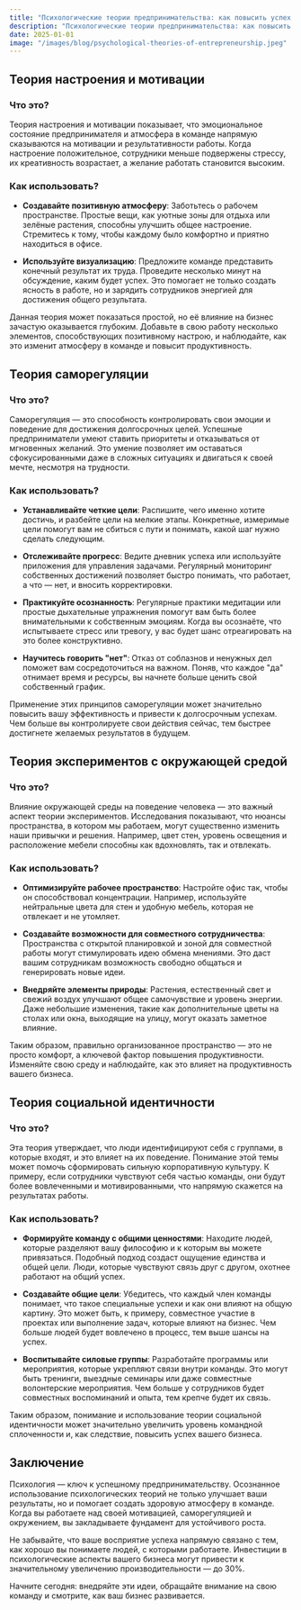 ```yaml
---  
title: "Психологические теории предпринимательства: как повысить успех бизнеса на 30%"  
description: "Психологические теории предпринимательства: как повысить успех бизнеса на 30%"  
date: 2025-01-01
image: "/images/blog/psychological-theories-of-entrepreneurship.jpeg" 
---
```


## Теория настроения и мотивации 

### Что это?

Теория настроения и мотивации показывает, что эмоциональное состояние предпринимателя и атмосфера в команде напрямую сказываются на мотивации и результативности работы. Когда настроение положительное, сотрудники меньше подвержены стрессу, их креативность возрастает, а желание работать становится высоким.

### Как использовать?

- **Создавайте позитивную атмосферу**: Заботьтесь о рабочем пространстве. Простые вещи, как уютные зоны для отдыха или зелёные растения, способны улучшить общее настроение. Стремитесь к тому, чтобы каждому было комфортно и приятно находиться в офисе.

- **Используйте визуализацию**: Предложите команде представить конечный результат их труда. Проведите несколько минут на обсуждение, каким будет успех. Это помогает не только создать ясность в работе, но и зарядить сотрудников энергией для достижения общего результата. 

Данная теория может показаться простой, но её влияние на бизнес зачастую оказывается глубоким. Добавьте в свою работу несколько элементов, способствующих позитивному настрою, и наблюдайте, как это изменит атмосферу в команде и повысит продуктивность.
## Теория саморегуляции

### Что это?

Саморегуляция — это способность контролировать свои эмоции и поведение для достижения долгосрочных целей. Успешные предприниматели умеют ставить приоритеты и отказываться от мгновенных желаний. Это умение позволяет им оставаться сфокусированными даже в сложных ситуациях и двигаться к своей мечте, несмотря на трудности.

### Как использовать?

- **Устанавливайте четкие цели**: Распишите, чего именно хотите достичь, и разбейте цели на мелкие этапы. Конкретные, измеримые цели помогут вам не сбиться с пути и понимать, какой шаг нужно сделать следующим.
  
- **Отслеживайте прогресс**: Ведите дневник успеха или используйте приложения для управления задачами. Регулярный мониторинг собственных достижений позволяет быстро понимать, что работает, а что — нет, и вносить корректировки.

- **Практикуйте осознанность**: Регулярные практики медитации или простые дыхательные упражнения помогут вам быть более внимательными к собственным эмоциям. Когда вы осознаёте, что испытываете стресс или тревогу, у вас будет шанс отреагировать на это более конструктивно.

- **Научитесь говорить "нет"**: Отказ от соблазнов и ненужных дел поможет вам сосредоточиться на важном. Поняв, что каждое "да" отнимает время и ресурсы, вы начнете больше ценить свой собственный график.

Применение этих принципов саморегуляции может значительно повысить вашу эффективность и привести к долгосрочным успехам. Чем больше вы контролируете свои действия сейчас, тем быстрее достигнете желаемых результатов в будущем.
## Теория экспериментов с окружающей средой

### Что это?

Влияние окружающей среды на поведение человека — это важный аспект теории экспериментов. Исследования показывают, что нюансы пространства, в котором мы работаем, могут существенно изменить наши привычки и решения. Например, цвет стен, уровень освещения и расположение мебели способны как вдохновлять, так и отвлекать.

### Как использовать?

- **Оптимизируйте рабочее пространство**: Настройте офис так, чтобы он способствовал концентрации. Например, используйте нейтральные цвета для стен и удобную мебель, которая не отвлекает и не утомляет.
  
- **Создавайте возможности для совместного сотрудничества**: Пространства с открытой планировкой и зоной для совместной работы могут стимулировать идею обмена мнениями. Это даст вашим сотрудникам возможность свободно общаться и генерировать новые идеи.

- **Внедряйте элементы природы**: Растения, естественный свет и свежий воздух улучшают общее самочувствие и уровень энергии. Даже небольшие изменения, такие как дополнительные цветы на столах или окна, выходящие на улицу, могут оказать заметное влияние.

Таким образом, правильно организованное пространство — это не просто комфорт, а ключевой фактор повышения продуктивности. Изменяйте свою среду и наблюдайте, как это влияет на продуктивность вашего бизнеса.
## Теория социальной идентичности

### Что это?

Эта теория утверждает, что люди идентифицируют себя с группами, в которые входят, и это влияет на их поведение. Понимание этой темы может помочь сформировать сильную корпоративную культуру. К примеру, если сотрудники чувствуют себя частью команды, они будут более вовлеченными и мотивированными, что напрямую скажется на результатах работы.

### Как использовать?

- **Формируйте команду с общими ценностями**: Находите людей, которые разделяют вашу философию и к которым вы можете привязаться. Подобный подход создаст ощущение единства и общей цели. Люди, которые чувствуют связь друг с другом, охотнее работают на общий успех.

- **Создавайте общие цели**: Убедитесь, что каждый член команды понимает, что такое специальные успехи и как они влияют на общую картину. Это может быть, к примеру, совместное участие в проектах или выполнение задач, которые влияют на бизнес. Чем больше людей будет вовлечено в процесс, тем выше шансы на успех.

- **Воспитывайте силовые группы**: Разработайте программы или мероприятия, которые укрепляют связи внутри команды. Это могут быть тренинги, выездные семинары или даже совместные волонтерские мероприятия. Чем больше у сотрудников будет совместных воспоминаний и опыта, тем крепче будет их связь.

Таким образом, понимание и использование теории социальной идентичности может значительно увеличить уровень командной сплоченности и, как следствие, повысить успех вашего бизнеса.
## Заключение

Психология — ключ к успешному предпринимательству. Осознанное использование психологических теорий не только улучшает ваши результаты, но и помогает создать здоровую атмосферу в команде. Когда вы работаете над своей мотивацией, саморегуляцией и окружением, вы закладываете фундамент для устойчивого роста. 

Не забывайте, что ваше восприятие успеха напрямую связано с тем, как хорошо вы понимаете людей, с которыми работаете. Инвестиции в психологические аспекты вашего бизнеса могут привести к значительному увеличению производительности — до 30%. 

Начните сегодня: внедряйте эти идеи, обращайте внимание на свою команду и смотрите, как ваш бизнес развивается.